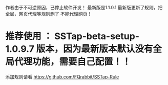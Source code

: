 作者由于不可逆原因，已停止软件开发！ 最新版是1.1.0.1 最新版更新了规则，把全局，网页代理等规则删了 不能代理网页！


# 推荐使用 ： SSTap-beta-setup-1.0.9.7 版本，因为最新版本默认没有全局代理功能，需要自己配置！！


添加规则请看 https://github.com/FQrabbit/SSTap-Rule
